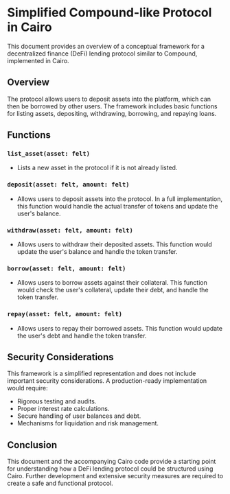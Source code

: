 # Simplified Compound-like Protocol in Cairo

This document provides an overview of a conceptual framework for a decentralized finance (DeFi) lending protocol similar to Compound, implemented in Cairo.

## Overview

The protocol allows users to deposit assets into the platform, which can then be borrowed by other users. The framework includes basic functions for listing assets, depositing, withdrawing, borrowing, and repaying loans.

## Functions

### `list_asset(asset: felt)`

- Lists a new asset in the protocol if it is not already listed.

### `deposit(asset: felt, amount: felt)`

- Allows users to deposit assets into the protocol. In a full implementation, this function would handle the actual transfer of tokens and update the user's balance.

### `withdraw(asset: felt, amount: felt)`

- Allows users to withdraw their deposited assets. This function would update the user's balance and handle the token transfer.

### `borrow(asset: felt, amount: felt)`

- Allows users to borrow assets against their collateral. This function would check the user's collateral, update their debt, and handle the token transfer.

### `repay(asset: felt, amount: felt)`

- Allows users to repay their borrowed assets. This function would update the user's debt and handle the token transfer.

## Security Considerations

This framework is a simplified representation and does not include important security considerations. A production-ready implementation would require:

- Rigorous testing and audits.
- Proper interest rate calculations.
- Secure handling of user balances and debt.
- Mechanisms for liquidation and risk management.

## Conclusion

This document and the accompanying Cairo code provide a starting point for understanding how a DeFi lending protocol could be structured using Cairo. Further development and extensive security measures are required to create a safe and functional protocol.
